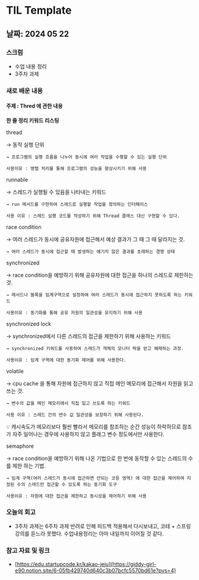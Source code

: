 # TIL Template

## 날짜: 2024 05 22
### 스크럼
- 수업 내용 정리
- 3주차 과제

### 새로 배운 내용
#### 주제 : Thred 에 관한 내용 

**한 줄 정리 키워드 리스팅**

thread 

→ 동작 실행 단위

`→ 프로그램의 실행 흐름을 나누어 동시에 여러 작업을 수행할 수 있는 실행 단위`

`사용이유 : 병렬 처리를 통해 프로그램의 성능을 향상시키기 위해 사용`

runnable

→ 스레드가 실행될 수 있음을 나타내는 키워드

`→ run 메서드를 구현하여 스레드로 실행할 작업을 정의하는 인터페이스` 

`사용 이유 : 스레드 실행 코드를 작성하기 위해 Thread 클래스 대신 구현할 수 있다.`

race condition

→ 여러 스레드가 동시에 공유자원에 접근해서 예상 결과가 그 때 그 때 달라지는 것.

`→ 여러 스레드가 동시에 접근할 때 발생하는 예기치 않은 결과를 초래하는 경쟁 상태`

synchronized

→ race condition을 예방하기 위해 공유자원에 대한 접근을 하나의 스레드로 제한하는 것.

`→ 메서드나 블록을 임계구역으로 설정하여 여러 스레드가 동시에 접근하지 못하도록 하는 키워드`

`사용이유 : 동기화를 통해 공유 자원의 일관성을 유지하기 위해 사용`

synchronized lock

→ synchronized에서 다른 스레드의 접근을 제한하기 위해 사용하는 키워드

`→ synchronized 키워드를 사용하여 스레드가 객체의 모니터 락을 얻고 해제하는 과정.`

`사용이유 : 임계 구역에 대한 동기화 제어를 위해 사용한다.`

volatile

→ cpu cache 을 통해 자원에 접근하지 않고 직접 메인 메모리에 접근해서 자원을 읽고 쓰는 것.

`→ 변수의 값을 메인 메모리에서 직접 일고 쓰도록 하는 키워드`

`사용 이유 : 스레드 간의 변수 값 일관성을 보장하기 위해 사용된다.`

<aside>
💡 캐시속도가 메모리보다 훨씬 빨라서 메모리를 참조하는 순간 성능이 하락하므로 참조가 자주 일어나는 경우에 사용하지 않고 플래그 변수 정도에서만 사용한다.

</aside>

semaphore

→ race condition을 예방하기 위해 나온 기법으로 한 번에 동작할 수 있는 스레드의 수를 제한 하는 기법.

`→ 임계 구역(여러 스레드가 동시에 접근하면 안되는 코등 영역) 에 대한 접근을 제어하여 지정된 수의 스레드만 접근할 수 있도록 하는 동기화 도구`

`사용이유 : 자원에 대한 접근을 제한하고 동시성을 제어하기 위해 사용` 


### 오늘의 회고
- 3주차 과제는 6주차 과제 반려로 인해 피드백 적용해서 다시보내고, 코테 + 스프링 강의를 듣느라 못했다. 수업내용정리는 아마 내일까지 이어질 것 같다.

### 참고 자료 및 링크
- [https://edu.startupcode.kr/kakao-jeju](https://giddy-girl-e90.notion.site/6-05fb429740d640c3b07bcfc5570bd61e?pvs=4)
